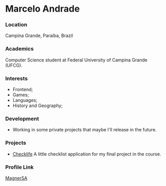 # Marcelo Andrade

### Location

Campina Grande, Paraíba, Brazil

### Academics

Computer Science student at Federal University of Campina Grande (UFCG). 

### Interests

- Frontend;
- Games;
- Languages;
- History and Geography;

### Development

- Working in some private projects that maybe I'll release in the future.

### Projects

- [Checklife](https://github.com/MagnerSA/checklife) A little checklist application for my final project in the course. 

### Profile Link

[MagnerSA](https://github.com/MagnerSA)
